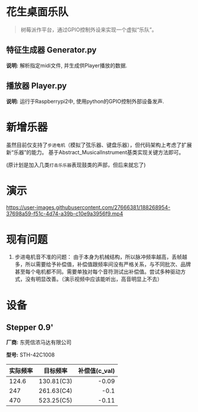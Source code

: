 # 花生桌面乐队

> 树莓派作平台，通过GPIO控制外设来实现一个虚拟“乐队”。

## 特征生成器 Generator.py
**说明:** 解析指定midi文件, 并生成供Player播放的数据.

## 播放器 Player.py
**说明:** 运行于Raspberrypi2中, 使用python的GPIO控制外部设备发声.

# 新增乐器
虽然目前仅支持了`步进电机`（模拟了弦乐器、键盘乐器），但代码架构上考虑了扩展新“乐器”的能力。 基于Abstract_MusicalInstrument基类实现关键方法即可。

(原计划是加入几类`打击乐乐器`表现鼓类的声部，但后来就忘了)

# 演示

https://user-images.githubusercontent.com/27666381/188268954-37698a59-f51c-4d74-a39b-c10e9a3956f9.mp4



# 现有问题
1. 步进电机音不准的问题：
   由于本身为机械结构，所以脉冲频率越高，丢帧越多，所以需要给予补偿值，补偿值跟频率间没有严格关系，与不同批次、品牌甚至每个电机都不同。需要单独对每个音符测试出补偿值。尝试多种驱动方式，没有明显改善。（演示视频中应该能听出，高音明显上不去）

# 设备
## Stepper 0.9'
**厂商:** 东莞信浓马达有限公司

**型号:** STH-42C1008

| 实际频率   | 目标频率    | 补偿值(c_val) |
| -------- |:-----------:| -----:|
| 124.6 |  130.81(C3)   | -0.09 |
| 247   |  261.63(C4)   | -0.1 |
| 470   |  523.25(C5)   | -0.11 |


